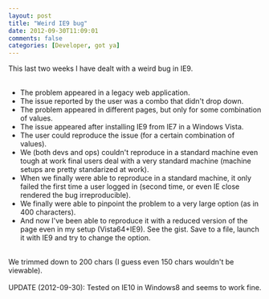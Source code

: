 ```yaml
---
layout: post
title: "Weird IE9 bug"
date: 2012-09-30T11:09:01
comments: false
categories: [Developer, got ya]
---
```


This last two weeks I have dealt with a weird bug in IE9.
<br /><br />

<ul><li>The problem appeared in a legacy web application.&nbsp;</li><li>The issue reported by the user was a combo that didn't drop down.&nbsp;</li><li>The problem appeared in different pages, but only for some combination of values.</li><li>The issue appeared after installing IE9 from IE7 in a Windows Vista.&nbsp;</li><li>The user could reproduce the issue (for a certain combination of values).</li><li>We (both devs and ops) couldn't reproduce in a standard machine&nbsp;even tough&nbsp;at work final users deal with a very standard machine (machine setups are pretty standarized at work).&nbsp;</li><li>When we finally were able to reproduce in a standard machine, it only failed the first time a user logged in (second time, or even IE close rendered the bug irreproducible).</li><li>We&nbsp;finally&nbsp;were able to pinpoint the problem to a very large option (as in 400 characters).</li><li>And now I've been able to reproduce it with a reduced version of the page even in my setup (Vista64+IE9). See the gist. Save to a file, launch it with IE9 and try to change the option. </li></ul><br />We trimmed down to 200 chars (I guess even 150 chars wouldn't be viewable).
<br /><br />
UPDATE (2012-09-30): Tested on IE10 in Windows8 and seems to work fine.
<br /><br />
<script src="https://gist.github.com/3763069.js?file=test.html"></script>
